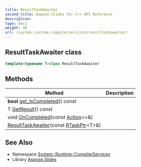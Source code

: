 ```yaml
---
title: ResultTaskAwaiter
second_title: Aspose.Slides for C++ API Reference
description: 
type: docs
weight: 40
url: /system.runtime.compilerservices/resulttaskawaiter/
---
```

## ResultTaskAwaiter class




```cpp
template<typename T>class ResultTaskAwaiter
```

## Methods

| Method | Description |
| --- | --- |
| **bool** [get_IsCompleted](./get_iscompleted/)() const |  |
| T [GetResult](./getresult/)() const |  |
| void [OnCompleted](./oncompleted/)(const [Action](../../system/action/)<>\&) |  |
|  [ResultTaskAwaiter](./resulttaskawaiter/)(const [RTaskPtr](../../system/rtaskptr/)\<T\>\&) |  |
## See Also

* Namespace [System::Runtime::CompilerServices](../)
* Library [Aspose.Slides](../../)